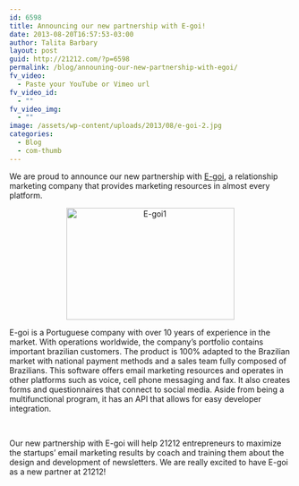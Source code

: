 ```yaml
---
id: 6598
title: Announcing our new partnership with E-goi!
date: 2013-08-20T16:57:53-03:00
author: Talita Barbary
layout: post
guid: http://21212.com/?p=6598
permalink: /blog/announing-our-new-partnership-with-egoi/
fv_video:
  - Paste your YouTube or Vimeo url
fv_video_id:
  - ""
fv_video_img:
  - ""
image: /assets/wp-content/uploads/2013/08/e-goi-2.jpg
categories:
  - Blog
  - com-thumb
---
```

<p dir="ltr">
  We are proud to announce our new partnership with <a href="http://www.e-goi.com.br/pt_br/">E-goi</a>, a relationship marketing company that provides marketing resources in almost every platform.
</p>

<p dir="ltr" style="text-align: center;">
  <a href="http://21212.com/assets/wp-content/uploads/2013/08/E-goi1.jpg"><img class="size-medium wp-image-6606 aligncenter" alt="E-goi1" src="{{ site.url }}/assets/wp-content/uploads/2013/08/E-goi1-300x200.jpg" width="300" height="200" srcset="{{ site.url }}/assets/wp-content/uploads/2013/08/E-goi1-300x200.jpg 300w, {{ site.url }}/assets/wp-content/uploads/2013/08/E-goi1.jpg 540w" sizes="(max-width: 300px) 100vw, 300px" /></a>
</p>

E-goi is a Portuguese company with over 10 years of experience in the market. With operations worldwide, the company’s portfolio contains important brazilian customers. The product is 100% adapted to the Brazilian market with national payment methods and a sales team fully composed of Brazilians. This software offers email marketing resources and operates in other platforms such as voice, cell phone messaging and fax. It also creates forms and questionnaires that connect to social media. Aside from being a multifunctional program, it has an API that allows for easy developer integration.

&nbsp;

Our new partnership with E-goi will help 21212 entrepreneurs to maximize the startups&#8217; email marketing results by coach and training them about the design and development of newsletters. We are really excited to have E-goi as a new partner at 21212!